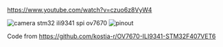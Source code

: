 https://www.youtube.com/watch?v=czuo6z8VyW4

![camera stm32 ili9341 spi ov7670](https://github.com/user-attachments/assets/87a05c43-cc79-4796-b0bd-13857064e303)
![pinout](https://github.com/user-attachments/assets/c9871900-ae94-48a2-852d-e924ce229e00)


Code from https://github.com/kostia-r/OV7670-ILI9341-STM32F407VET6
